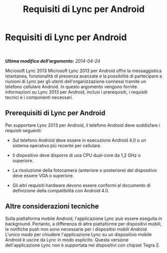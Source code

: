 ﻿---
title: Requisiti di Lync per Android
TOCTitle: Requisiti di Lync per Android
ms:assetid: 4ff53e03-0c1f-4a2b-9cec-1131c2a48563
ms:mtpsurl: https://technet.microsoft.com/it-it/library/Hh690980(v=OCS.15)
ms:contentKeyID: 53901525
ms.date: 08/24/2015
mtps_version: v=OCS.15
ms.translationtype: HT
---

# Requisiti di Lync per Android

 

_**Ultima modifica dell'argomento:** 2014-04-24_

Microsoft Lync 2013 Microsoft Lync 2013 per Android offre la messaggistica istantanea, funzionalità di presenza avanzate e la possibilità di partecipare a riunioni di Lync per gli utenti dell'organizzazione connessi tramite un telefono cellulare Android. In questo argomento vengono fornite informazioni su Lync 2013 per Android, inclusi i prerequisiti, i requisiti tecnici e i componenti necessari.

## Prerequisiti di Lync per Android

Per supportare Lync 2013 per Android, il telefono Android deve soddisfare i requisiti seguenti:

  - Sul telefono Android deve essere in esecuzione Android 4.0 o un sistema operativo più recente per cellulare.

  - Il dispositivo deve disporre di una CPU dual-core da 1,2 GHz o superiore.

  - La risoluzione della fotocamera (anteriore o posteriore) del dispositivo deve essere VGA o superiore.

  - Gli altri requisiti hardware devono essere conformi al documento di definizione della compatibilità con Android 4.0.

## Altre considerazioni tecniche

Sulla piattaforma mobile Android, l'applicazione Lync può essere eseguita in background. Pertanto, a differenza di altre piattaforme per dispositivi mobili, le notifiche push non sono necessarie per i dispositivi mobili Android. L'unico modo per chiudere l'applicazione Lync su un dispositivo mobile Android è uscire da Lync in modo esplicito. Questa versione dell'applicazione Lync non è supportata nei dispositivi con chipset Tegra 2.

